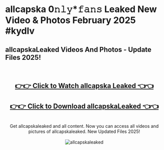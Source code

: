 # allcapska 0𝚗𝚕𝚢*𝚏𝚊𝚗𝚜 Leaked New Video & Photos February 2025 #kydlv

<h2>allcapskaLeaked Videos And Photos - Update Files 2025!</h2>
<br>
<div align="center">
<h2><a href="https://mediaupload.pro?title=allcapska&ref=11F" rel="nofollow">👉👉 Click to Watch allcapska Leaked 👈👈</a></h2>
<h2><a href="https://mediaupload.pro?title=allcapska&ref=11F" rel="nofollow">👉👉 Click to Download allcapskaLeaked 👈👈</a></h2>
<br>
Get allcapskaleaked and all content. Now you can access all videos and pictures of allcapskaleaked. New Updated Files 2025!
<br>
<br>
<a href="https://mediaupload.pro?title=allcapska&ref=11F" rel="nofollow" data-target="animated-image.originalLink"><img src="https://i.ibb.co/Gkj2r4b/banner.png" alt="allcapskaleaked" style="max-width: 100%; display: inline-block;" data-target="animated-image.originalImage"></a>
</div>
<br>

